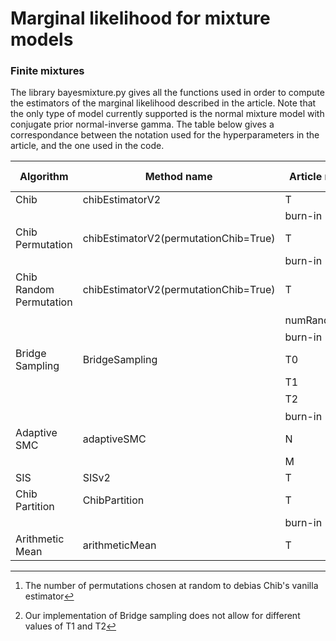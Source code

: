# Marginal likelihood for mixture models

### Finite mixtures

The library bayesmixture.py gives all the functions used in order to compute the estimators of the marginal likelihood described in the article. Note that the only type of model currently supported is the normal mixture model with conjugate prior normal-inverse gamma. 
The table below gives a correspondance between the notation used for the hyperparameters in the article, and the one used in the code.

| Algorithm   | Method name                 | Article notation | Tuning parameter |
| ----------- | ---------                   | ---------------- | ---------------- |
| Chib        | chibEstimatorV2             | T          |     numIterGibbs|           
|                         |                           |  burn-in                |     burnIn            |
| Chib Permutation| chibEstimatorV2(permutationChib=True)        |   T          |     numIterGibbs |           
|                         |                           |  burn-in                |     burnIn            |
| Chib Random Permutation | chibEstimatorV2(permutationChib=True)|  T                 |   numIterGibbs  |           
|                          |                                    |  numRandPermut[^2]     | numRandPermut    |
|                         |                           |  burn-in                |     burnIn            |
| Bridge Sampling        | BridgeSampling             |  T0                |     M0             |  
|                         |                           |  T1                |     numIterGibbs             | 
|                         |                           |  T2                |     numIterGibbs[^1]            | 
|                         |                           |  burn-in                |     burnIn            |
| Adaptive SMC        | adaptiveSMC             |      N            |      numParticles            |      
|                         |                           |  M               |     numGibbsStep            | 
| SIS        | SISv2             |      T             |    numSim              |           
| Chib Partition       | ChibPartition             |          T        |        numIterGibbs          | 
|                         |                           |  burn-in                |     burnIn            | 
| Arithmetic Mean        | arithmeticMean             |     T             |     numSim             |           


[^1]:Our implementation of Bridge sampling does not allow for different values of T1 and T2
[^2]:The number of permutations chosen at random to debias Chib's vanilla estimator
